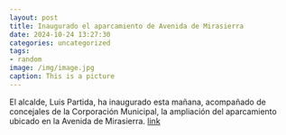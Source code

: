 ```yaml
---
layout: post
title: Inaugurado el aparcamiento de Avenida de Mirasierra
date: 2024-10-24 13:27:30
categories: uncategorized
tags:
- random
image: /img/image.jpg
caption: This is a picture
---
```

El alcalde, Luis Partida, ha inaugurado esta mañana, acompañado de concejales de la Corporación Municipal, la ampliación del aparcamiento ubicado en la Avenida de Mirasierra.   [link](https://www.ayto-villacanada.es/noticias/inaugurado-el-aparcamiento-de-avenida-de-mirasierra/)
